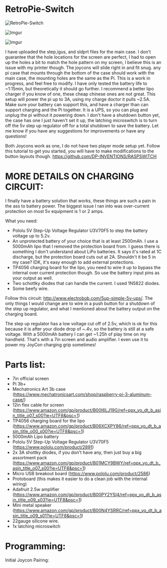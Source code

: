 # RetroPie-Switch

![RetroPie-Switch](https://i.imgur.com/a2dWYAJ.jpg)

![Imgur](https://i.imgur.com/8i81Jbe.jpg)

![Imgur](https://i.imgur.com/DPmfXfZ.jpg)

I have uploaded the step,igus, and sldprt files for the main case. I don't guarantee that the hole locations for the screen are perfect, I had to open up the holes a bit to match the hole pattern on my screen, I believe this is an issue with my printer though. The joycons will slide right in and fit snug. any pi case that mounts through the bottom of the case should work with the main case, the mounting holes are the same as the Pi. This is a work in progress, and feel free to modify. I have only tested the battery life to ~1:15min, but theoretically it should go further. I recommend a better lipo charger if you know of one, these cheap chinese ones are not great. This setup will power the pi up to 3A, using my charge doctor it pulls ~2.5A. Make sure your battery can support this, and have a charger than can support charging and the Pi together. It is a UPS, so you can plug and unplug the pi without it powering down. I don't have a shutdown button yet, the case has one I just haven't set it up, the latching microswitch is to turn off the 5v step up regulator off for a total shutdown to save the battery. Let me know if you have any suggestions for improvements or have any questions!

Both Joycons work as one, I do not have two player mode setup yet. Follow this tutorial to get you started, you will have to make modifications to the button layouts though. https://github.com/DP-INVENTIONS/RASPSWITCH


# MORE DETAILS ON CHARGING CIRCUIT: 
I finally have a battery solution that works, these things are such a pain in the ass to battery power. The biggest issue I ran into was over-current protection on most 5v equipment is 1 or 2 amps.

What you need:
- Pololu 5V Step-Up Voltage Regulator U3V70F5 to step the battery voltage up to 5.2v.
- An unprotected battery of your choice that is at least 2500mAh. I use a 5000mAh lipo that I removed the protection board from.  I guess there is something I don't understand about LiPo batteries. It says it's rated at 1C discharge, but the protection board cuts out at 2A. Shouldn't it be 5 in my case? IDK, it's easy enough to add external protections.
- TP4056 charging board for the lipo, you need to wire it up to bypass the internal over current protection though. So use the battery input pins as your output as well.
- Two schottky diodes that can handle the current. I used 1N5822 diodes.
- Some beefy wire.

Follow this circuit: http://www.electrobob.com/5up-simple-5v-ups/. The only things I would change are to wire in a push button for a shutdown of the step up regulator, and what I mentioned about the battery output on the charging board.

The step up regulator has a low voltage cut off of 2.5v, which is ok for this because it is after your diode drop of ~.4v, so the battery is still at a safe voltage. With a 5000mAh battery I can get ~1.25h of play time on my handheld. That's with a 7in screen and audio amplifier. I even use it to power my JoyCon charging grip sometimes!

# Parts list: 
- 7in official screen
- Pi 3b+
- Mechatronics Art 3b case (https://www.mechatronicsart.com/shop/raspberry-pi-3-aluminum-case/)
- 12in flex cable for screen (https://www.amazon.com/gp/product/B00I6LJ19G/ref=ppx_yo_dt_b_asin_title_o07_s00?ie=UTF8&psc=1)
- TP4056 charging board for the lipo (https://www.amazon.com/gp/product/B06XCXPY86/ref=ppx_yo_dt_b_asin_title_o00_s00?ie=UTF8&psc=1)
- 5000mAh Lipo battery
- Pololu 5V Step-Up Voltage Regulator U3V70F5 (https://www.pololu.com/product/2891)
- 2x 3A shottky diodes, if you don't have any, then just buy a big assortment pack (https://www.amazon.com/gp/product/B01MCY9BWY/ref=ppx_yo_dt_b_asin_title_o07_s00?ie=UTF8&psc=1)
- Micro USB breakout board (https://www.pololu.com/product/2586)
- Protoboard (this makes it easier to do a clean job with the internal wiring)
- Adafruit 2.5w amplifier (https://www.amazon.com/gp/product/B00PY2YSI4/ref=ppx_yo_dt_b_asin_title_o09_s03?ie=UTF8&psc=1)
- Mini metal speaker (https://www.amazon.com/gp/product/B00N4YSRRC/ref=ppx_yo_dt_b_asin_title_o09_s01?ie=UTF8&psc=1)
- 22gauge silicone wire. 
- 1x latching microswitch

# Programming: 

Initial Joycon Pairing:



